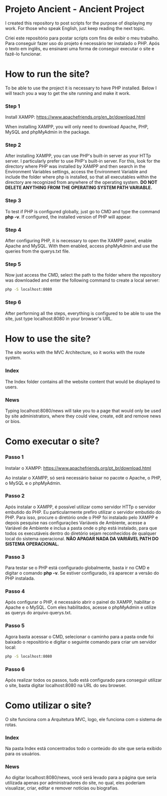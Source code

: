 # Projeto Ancient - Ancient Project
I created this repository to post scripts for the purpose of displaying my work. For those who speak English, just keep reading the next topic.

Criei este repositório para postar scripts com fins de exibir o meu trabalho. Para conseguir fazer uso do projeto é necessário ter instalado o PHP. Após o texto em inglês, eu ensinarei uma forma de conseguir executar o site e fazê-lo funcionar.

# How to run the site?
To be able to use the project it is necessary to have PHP installed. Below I will teach you a way to get the site running and make it work.

### Step 1
Install XAMPP: https://www.apachefriends.org/en_br/download.html

When installing XAMPP, you will only need to download Apache, PHP, MySQL and phpMyAdmin in the package.

### Step 2
After installing XAMPP, you can use PHP's built-in server as your HTTp server. I particularly prefer to use PHP's built-in server. For this, look for the directory where PHP was installed by XAMPP and then search in the Environment Variables settings, access the Environment Variable and include the folder where php is installed, so that all executables within the directory are recognized from anywhere of the operating system. **DO NOT DELETE ANYTHING FROM THE OPERATING SYSTEM PATH VARIABLE.**

### Step 3
To test if PHP is configured globally, just go to CMD and type the command **php -v**. If configured, the installed version of PHP will appear.

### Step 4
After configuring PHP, it is necessary to open the XAMPP panel, enable Apache and MySQL. With them enabled, access phpMyAdmin and use the queries from the querys.txt file.

### Step 5
Now just access the CMD, select the path to the folder where the repository was downloaded and enter the following command to create a local server:
```sh
php -S localhost:8080
```

### Step 6
After performing all the steps, everything is configured to be able to use the site, just type localhost:8080 in your browser's URL.

# How to use the site?
The site works with the MVC Architecture, so it works with the route system.

### Index
The Index folder contains all the website content that would be displayed to users.

### News
Typing localhost:8080/news will take you to a page that would only be used by site administrators, where they could view, create, edit and remove news or bios.

# Como executar o site?

### Passo 1
Instalar o XAMPP: https://www.apachefriends.org/pt_br/download.html

Ao instalar o XAMPP, só será necessário baixar no pacote o Apache, o PHP, o MySQL e o phpMyAdmin.

### Passo 2
Após instalar o XAMPP, é possível utilizar como servidor HTTp o servidor embutido do PHP. Eu particularmente prefiro utilizar o servidor embutido do PHP. Para isso, procure o diretório onde o PHP foi instalado pelo XAMPP e depois pesquise nas configurações Variáveis de Ambiente, acesse a Variável de Ambiente e inclua a pasta onde o php está instalado, para que todos os executáveis dentro do diretório sejam reconhecidos de qualquer local do sistema operacional. **NÂO APAGAR NADA DA VARIÁVEL PATH DO SISTEMA OPERACIONAL.**

### Passo 3
Para testar se o PHP está configurado globalmente, basta ir no CMD e digitar o comando **php -v**. Se estiver configurado, irá aparecer a versão do PHP instalada.

### Passo 4
Após configurar o PHP, é necessário abrir o painel do XAMPP, habilitar o Apache e o MySQL. Com eles habilitados, acesse o phpMyAdmin e utilize as querys do arquivo querys.txt.

### Passo 5
Agora basta acessar o CMD, selecionar o caminho para a pasta onde foi baixado o repositório e digitar o seguinte comando para criar um servidor local:
```sh
php -S localhost:8080
```

### Passo 6
Após realizar todos os passos, tudo está configurado para conseguir utilizar o site, basta digitar localhost:8080 na URL do seu browser.

# Como utilizar o site?
O site funciona com a Arquitetura MVC, logo, ele funciona com o sistema de rotas.

### Index
Na pasta Index está concentrados todo o conteúdo do site que seria exibido para os usuários.

### News
Ao digitar localhost:8080/news, você será levado para a página que seria utilizada apenas por administradores do site, no qual, eles poderiam visualizar, criar, editar e remover notícias ou biografias.
